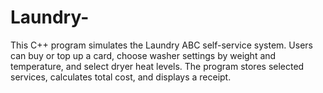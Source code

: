 # Laundry-
This C++ program simulates the Laundry ABC self-service system. Users can buy or top up a card, choose washer settings by weight and temperature, and select dryer heat levels. The program stores selected services, calculates total cost, and displays a receipt.
